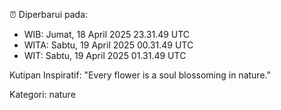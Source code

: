 ⏰ Diperbarui pada:
- WIB: Jumat, 18 April 2025 23.31.49 UTC
- WITA: Sabtu, 19 April 2025 00.31.49 UTC
- WIT: Sabtu, 19 April 2025 01.31.49 UTC

Kutipan Inspiratif:
"Every flower is a soul blossoming in nature."


Kategori: nature

